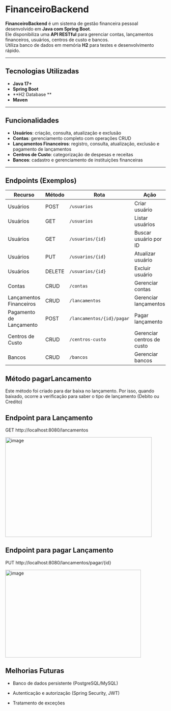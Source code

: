 # FinanceiroBackend

**FinanceiroBackend** é um sistema de gestão financeira pessoal desenvolvido em **Java com Spring Boot**.  
Ele disponibiliza uma **API RESTful** para gerenciar contas, lançamentos financeiros, usuários, centros de custo e bancos.  
Utiliza banco de dados em memória **H2** para testes e desenvolvimento rápido.

---

##  Tecnologias Utilizadas

- **Java 17+**
- **Spring Boot**
- **H2 Database **
- **Maven**

---

##  Funcionalidades

-  **Usuários**: criação, consulta, atualização e exclusão  
-  **Contas**: gerenciamento completo com operações CRUD  
-  **Lançamentos Financeiros**: registro, consulta, atualização, exclusão e pagamento de lançamentos  
-  **Centros de Custo**: categorização de despesas e receitas  
-  **Bancos**: cadastro e gerenciamento de instituições financeiras  

---

##   Endpoints (Exemplos)

| Recurso                 | Método | Rota                      | Ação                       |
| ----------------------- | ------ | ------------------------- | -------------------------- |
| Usuários                | POST   | `/usuarios`               | Criar usuário              |
| Usuários                | GET    | `/usuarios`               | Listar usuários            |
| Usuários                | GET    | `/usuarios/{id}`          | Buscar usuário por ID      |
| Usuários                | PUT    | `/usuarios/{id}`          | Atualizar usuário          |
| Usuários                | DELETE | `/usuarios/{id}`          | Excluir usuário            |
| Contas                  | CRUD   | `/contas`                 | Gerenciar contas           |
| Lançamentos Financeiros | CRUD   | `/lancamentos`            | Gerenciar lançamentos      |
| Pagamento de Lançamento | POST   | `/lancamentos/{id}/pagar` | Pagar lançamento           |
| Centros de Custo        | CRUD   | `/centros-custo`          | Gerenciar centros de custo |
| Bancos                  | CRUD   | `/bancos`                 | Gerenciar bancos           |


## Método pagarLancamento

Este método foi criado para dar baixa no lançamento. Por isso, quando baixado, ocorre a verificação para saber o tipo de lançamento (Debito ou Credito)

## Endpoint para Lançamento
GET http://localhost:8080/lancamentos 

<img width="460" height="314" alt="image" src="https://github.com/user-attachments/assets/3cb27a31-9259-4db6-aab3-b1d36b5c0e8b" />


## Endpoint para pagar Lançamento
PUT  http://localhost:8080/lancamentos/pagar/{id}

<img width="426" height="276" alt="image" src="https://github.com/user-attachments/assets/a8c2021e-e62b-47ba-855e-c31523250b7d" />


## Melhorias Futuras

- Banco de dados persistente (PostgreSQL/MySQL)

- Autenticação e autorização (Spring Security, JWT)

- Tratamento de exceções


